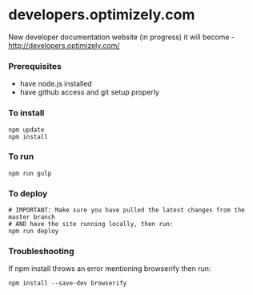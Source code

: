 # developers.optimizely.com
New developer documentation website (in progress) it will become - http://developers.optimizely.com/

### Prerequisites
- have node.js installed
- have github access and git setup properly

### To install
```
npm update
npm install
```

### To run
```
npm run gulp
```

### To deploy
```
# IMPORTANT: Make sure you have pulled the latest changes from the master branch
# AND have the site running locally, then run:
npm run deploy
```

### Troubleshooting

If npm install throws an error mentioning browserify then run:
```
npm install --save-dev browserify
```
